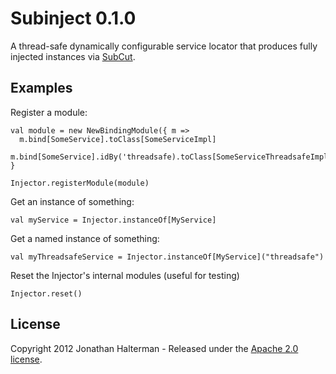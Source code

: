 # Subinject 0.1.0

A thread-safe dynamically configurable service locator that produces fully injected instances via [SubCut](https://github.com/dickwall/subcut).

## Examples

Register a module:

    val module = new NewBindingModule({ m =>
      m.bind[SomeService].toClass[SomeServiceImpl]
      m.bind[SomeService].idBy('threadsafe).toClass[SomeServiceThreadsafeImpl]
    }

    Injector.registerModule(module)

Get an instance of something:

    val myService = Injector.instanceOf[MyService]

Get a named instance of something:

    val myThreadsafeService = Injector.instanceOf[MyService]("threadsafe")

Reset the Injector's internal modules (useful for testing)

    Injector.reset()

## License

Copyright 2012 Jonathan Halterman - Released under the [Apache 2.0 license](http://www.apache.org/licenses/LICENSE-2.0.html).
